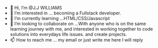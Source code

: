 - 👋 Hi, I’m @J.J WILLIAMS
- 👀 I’m interested in ... becoming a Fullstack developer.
- 🌱 I’m currently learning ...HTML/CSS/Javascript
- 💞️ I’m looking to collaborate on ...With anyone who is on the same learning journey with me, and interested in working together to code solutions into everydays life issues. and create projects.
- 📫 How to reach me ... my email or just write me here I will reply

<!---
Willedwest/Willedwest is a ✨ special ✨ repository because its `README.md` (this file) appears on your GitHub profile.
You can click the Preview link to take a look at your changes.
--->
